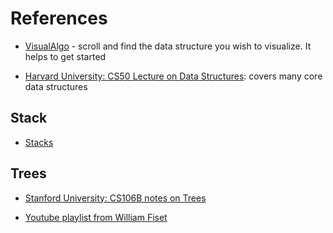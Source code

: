 # References

- [VisualAlgo](https://visualgo.net/en) - scroll and find the data structure you wish to visualize. It helps to get started

- [Harvard University: CS50 Lecture on Data Structures](https://cs50.harvard.edu/x/2024/weeks/5/): covers many core data structures

## Stack

- [Stacks](https://www.cs.usfca.edu/~galles/visualization/StackArray.html)

## Trees
- [Stanford University: CS106B notes on Trees](https://web.stanford.edu/class/archive/cs/cs106b/cs106b.1218/section/section7/)

- [Youtube playlist from William Fiset](https://www.youtube.com/playlist?list=PLDV1Zeh2NRsCYY48kOkeLQ-cg9-eqInzs)